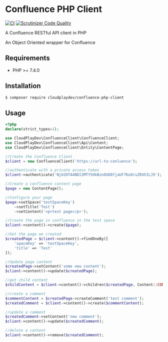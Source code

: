 # Confluence PHP Client
[![CI](https://github.com/CloudPlayDev/confluence-php-client/actions/workflows/ci.yml/badge.svg)](https://github.com/CloudPlayDev/confluence-php-client/actions/workflows/ci.yml) [![Scrutinizer Code Quality](https://scrutinizer-ci.com/g/CloudPlayDev/confluence-php-client/badges/quality-score.png?b=main)](https://scrutinizer-ci.com/g/CloudPlayDev/confluence-php-client/?branch=main)

A Confluence RESTful API client in PHP

An Object Oriented wrapper for Confluence

## Requirements

* PHP >= 7.4.0

## Installation

```bash
$ composer require cloudplaydev/confluence-php-client
```

## Usage

```php
<?php
declare(strict_types=1);

use CloudPlayDev\ConfluenceClient\ConfluenceClient;
use CloudPlayDev\ConfluenceClient\Api\Content;
use CloudPlayDev\ConfluenceClient\Entity\ContentPage;

//Create the Confluence Client
$client = new ConfluenceClient('https://url-to-conluence');

//authenticate with a private access token
$client->authenticate('NjU2OTA4NDI2MTY5OkBznOUO8YjaUF7KoOruZRXhILJ9');

//Create a confluence content page
$page = new ContentPage();

//Configure your page
$page->setSpace('testSpaceKey')
    ->setTitle('Test')
    ->setContent('<p>test page</p>');

//Create the page in confluence in the test space
$client->content()->create($page);

//Get the page we created
$createdPage = $client->content()->findOneBy([
    'spaceKey' => 'testSpaceKey',
    'title' => 'Test'
]);

//Update page content
$createdPage->setContent('some new content');
$client->content()->update($createdPage);

//get child content
$childContent = $client->content()->children($createdPage, Content::CONTENT_TYPE_PAGE);

//create a comment
$commentContent = $createdPage->createComment('test comment');
$createdComment = $client->content()->create($commentContent);

//update a comment
$createdComment->setContent('new comment');
$client->content()->update($createdComment);

//delete a content 
$client->content()->remove($createdComment);


```


